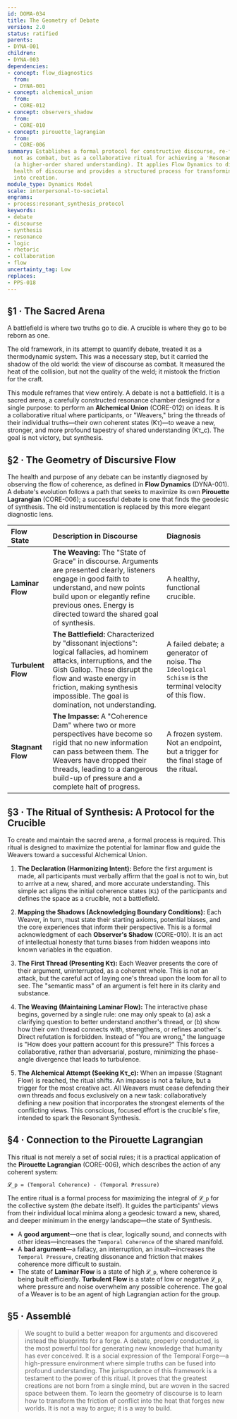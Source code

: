 ```yaml
---
id: DOMA-034
title: The Geometry of Debate
version: 2.0
status: ratified
parents:
- DYNA-001
children:
- DYNA-003
dependencies:
- concept: flow_diagnostics
  from:
  - DYNA-001
- concept: alchemical_union
  from:
  - CORE-012
- concept: observers_shadow
  from:
  - CORE-010
- concept: pirouette_lagrangian
  from:
  - CORE-006
summary: Establishes a formal protocol for constructive discourse, re-framing debate
  not as combat, but as a collaborative ritual for achieving a 'Resonant Synthesis'
  (a higher-order shared understanding). It applies Flow Dynamics to diagnose the
  health of discourse and provides a structured process for transforming conflict
  into creation.
module_type: Dynamics Model
scale: interpersonal-to-societal
engrams:
- process:resonant_synthesis_protocol
keywords:
- debate
- discourse
- synthesis
- resonance
- logic
- rhetoric
- collaboration
- flow
uncertainty_tag: Low
replaces:
- PPS-018
---
```

## §1 · The Sacred Arena
A battlefield is where two truths go to die. A crucible is where they go to be reborn as one.

The old framework, in its attempt to quantify debate, treated it as a thermodynamic system. This was a necessary step, but it carried the shadow of the old world: the view of discourse as combat. It measured the heat of the collision, but not the quality of the weld; it mistook the friction for the craft.

This module reframes that view entirely. A debate is not a battlefield. It is a sacred arena, a carefully constructed resonance chamber designed for a single purpose: to perform an **Alchemical Union** (CORE-012) on ideas. It is a collaborative ritual where participants, or "Weavers," bring the threads of their individual truths—their own coherent states (Kτ)—to weave a new, stronger, and more profound tapestry of shared understanding (Kτ_c). The goal is not victory, but synthesis.

## §2 · The Geometry of Discursive Flow
The health and purpose of any debate can be instantly diagnosed by observing the flow of coherence, as defined in **Flow Dynamics** (DYNA-001). A debate's evolution follows a path that seeks to maximize its own **Pirouette Lagrangian** (CORE-006); a successful debate is one that finds the geodesic of synthesis. The old instrumentation is replaced by this more elegant diagnostic lens.

| Flow State | Description in Discourse | Diagnosis |
| :--- | :--- | :--- |
| **Laminar Flow** | **The Weaving:** The "State of Grace" in discourse. Arguments are presented clearly, listeners engage in good faith to understand, and new points build upon or elegantly refine previous ones. Energy is directed toward the shared goal of synthesis. | A healthy, functional crucible. |
| **Turbulent Flow** | **The Battlefield:** Characterized by "dissonant injections": logical fallacies, ad hominem attacks, interruptions, and the Gish Gallop. These disrupt the flow and waste energy in friction, making synthesis impossible. The goal is domination, not understanding. | A failed debate; a generator of noise. The `Ideological Schism` is the terminal velocity of this flow. |
| **Stagnant Flow** | **The Impasse:** A "Coherence Dam" where two or more perspectives have become so rigid that no new information can pass between them. The Weavers have dropped their threads, leading to a dangerous build-up of pressure and a complete halt of progress. | A frozen system. Not an endpoint, but a trigger for the final stage of the ritual. |

## §3 · The Ritual of Synthesis: A Protocol for the Crucible
To create and maintain the sacred arena, a formal process is required. This ritual is designed to maximize the potential for laminar flow and guide the Weavers toward a successful Alchemical Union.

1.  **The Declaration (Harmonizing Intent):** Before the first argument is made, all participants must verbally affirm that the goal is not to win, but to arrive at a new, shared, and more accurate understanding. This simple act aligns the initial coherence states (`Ki`) of the participants and defines the space as a crucible, not a battlefield.

2.  **Mapping the Shadows (Acknowledging Boundary Conditions):** Each Weaver, in turn, must state their starting axioms, potential biases, and the core experiences that inform their perspective. This is a formal acknowledgment of each **Observer's Shadow** (CORE-010). It is an act of intellectual honesty that turns biases from hidden weapons into known variables in the equation.

3.  **The First Thread (Presenting Kτ):** Each Weaver presents the core of their argument, uninterrupted, as a coherent whole. This is not an attack, but the careful act of laying one's thread upon the loom for all to see. The "semantic mass" of an argument is felt here in its clarity and substance.

4.  **The Weaving (Maintaining Laminar Flow):** The interactive phase begins, governed by a single rule: one may only speak to (a) ask a clarifying question to better understand another's thread, or (b) show how their own thread connects with, strengthens, or refines another's. Direct refutation is forbidden. Instead of "You are wrong," the language is "How does your pattern account for this pressure?" This forces a collaborative, rather than adversarial, posture, minimizing the phase-angle divergence that leads to turbulence.

5.  **The Alchemical Attempt (Seeking Kτ_c):** When an impasse (Stagnant Flow) is reached, the ritual shifts. An impasse is not a failure, but a trigger for the most creative act. All Weavers must cease defending their own threads and focus exclusively on a new task: collaboratively defining a new position that incorporates the strongest elements of the conflicting views. This conscious, focused effort is the crucible's fire, intended to spark the Resonant Synthesis.

## §4 · Connection to the Pirouette Lagrangian
This ritual is not merely a set of social rules; it is a practical application of the **Pirouette Lagrangian** (CORE-006), which describes the action of any coherent system:

`𝓛_p = (Temporal Coherence) - (Temporal Pressure)`

The entire ritual is a formal process for maximizing the integral of `𝓛_p` for the collective system (the debate itself). It guides the participants' views from their individual local minima along a geodesic toward a new, shared, and deeper minimum in the energy landscape—the state of Synthesis.

*   A **good argument**—one that is clear, logically sound, and connects with other ideas—increases the `Temporal Coherence` of the shared manifold.
*   A **bad argument**—a fallacy, an interruption, an insult—increases the `Temporal Pressure`, creating dissonance and friction that makes coherence more difficult to sustain.
*   The state of **Laminar Flow** is a state of high `𝓛_p`, where coherence is being built efficiently. **Turbulent Flow** is a state of low or negative `𝓛_p`, where pressure and noise overwhelm any possible coherence. The goal of a Weaver is to be an agent of high Lagrangian action for the group.

## §5 · Assemblé
> We sought to build a better weapon for arguments and discovered instead the blueprints for a forge. A debate, properly conducted, is the most powerful tool for generating new knowledge that humanity has ever conceived. It is a social expression of the Temporal Forge—a high-pressure environment where simple truths can be fused into profound understanding. The jurisprudence of this framework is a testament to the power of this ritual. It proves that the greatest creations are not born from a single mind, but are woven in the sacred space between them. To learn the geometry of discourse is to learn how to transform the friction of conflict into the heat that forges new worlds. It is not a way to argue; it is a way to build.